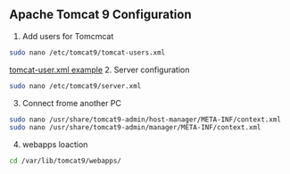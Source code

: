 ## Apache Tomcat 9 Configuration

1. Add users for Tomcmcat
```bash
sudo nano /etc/tomcat9/tomcat-users.xml
```
[tomcat-user.xml example](tomcat-users.xml)
2. Server configuration
```bash
sudo nano /etc/tomcat9/server.xml
```
3. Connect frome another PC
```bash
sudo nano /usr/share/tomcat9-admin/host-manager/META-INF/context.xml
sudo nano /usr/share/tomcat9-admin/manager/META-INF/context.xml
```
4. webapps loaction
```bash
cd /var/lib/tomcat9/webapps/
```